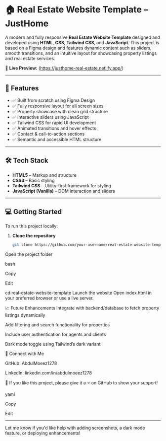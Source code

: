 # 🏠 Real Estate Website Template – JustHome

A modern and fully responsive **Real Estate Website Template** designed and developed using **HTML**, **CSS**, **Tailwind CSS**, and **JavaScript**. This project is based on a Figma design and features dynamic content such as sliders, smooth transitions, and an intuitive layout for showcasing property listings and real estate services.

🔗 **Live Preview:** (https://justhome-real-estate.netlify.app/)

---

## 📌 Features

- ✅ Built from scratch using Figma Design
- ✅ Fully responsive layout for all screen sizes
- ✅ Property showcase with clean grid structure
- ✅ Interactive sliders using JavaScript
- ✅ Tailwind CSS for rapid UI development
- ✅ Animated transitions and hover effects
- ✅ Contact & call-to-action sections
- ✅ Semantic and accessible HTML structure

---

## 🛠️ Tech Stack

- **HTML5** – Markup and structure
- **CSS3** – Basic styling
- **Tailwind CSS** – Utility-first framework for styling
- **JavaScript (Vanilla)** – DOM interaction and sliders

---

## 💻 Getting Started

To run this project locally:

1. **Clone the repository**  
   ```bash
   git clone https://github.com/your-username/real-estate-website-template.git
Open the project folder

bash

Copy

Edit

cd real-estate-website-template
Launch the website
Open index.html in your preferred browser or use a live server.

📈 Future Enhancements
Integrate with backend/database to fetch property listings dynamically

Add filtering and search functionality for properties

Include user authentication for agents and clients

Dark mode toggle using Tailwind’s dark variant

🔗 Connect with Me

GitHub: AbdulMoeez1278

LinkedIn: linkedin.com/in/abdulmoeez1278

🌟 If you like this project, please give it a ⭐ on GitHub to show your support!

yaml

Copy

Edit

---

Let me know if you'd like help with adding screenshots, a dark mode feature, or deploying enhancements!
